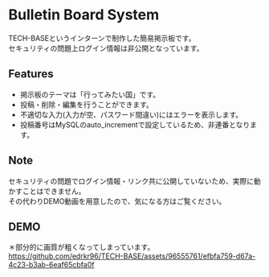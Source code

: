 # Bulletin Board System
 
TECH-BASEというインターンで制作した簡易掲示板です。<br>
セキュリティの問題上ログイン情報は非公開となっています。

## Features
- 掲示板のテーマは「行ってみたい国」です。
- 投稿・削除・編集を行うことができます。
- 不適切な入力(入力が空、パスワード間違い)にはエラーを表示します。
- 投稿番号はMySQLのauto_incrementで設定しているため、非連番となります。

## Note
セキュリティの問題でログイン情報・リンク共に公開していないため、実際に動かすことはできません。<br>
その代わりDEMO動画を用意したので、気になる方はご覧ください。

## DEMO
＊部分的に画質が粗くなってしまっています。<br>
https://github.com/edrkr96/TECH-BASE/assets/96555761/efbfa759-d67a-4c23-b3ab-6eaf65cbfa0f

